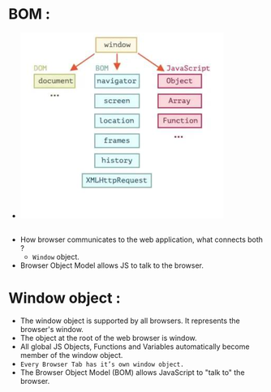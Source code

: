 # BOM :

-   <div style="width: 400px; height: 400px;"><img src='../Images/BOM.png'></div>
-   How browser communicates to the web application, what connects both ?
    -   `Window` object.
-   Browser Object Model allows JS to talk to the browser.

# Window object :

-   The window object is supported by all browsers. It represents the browser's window.
-   The object at the root of the web browser is window.
-   All global JS Objects, Functions and Variables automatically become member of the window object.
-   `Every Browser Tab has it’s own window object.`
-   The Browser Object Model (BOM) allows JavaScript to "talk to" the browser.
